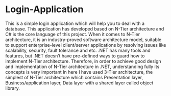 # Login-Application
This is a simple login application which will help you to deal with a database. This application has developed based on N-Tier architecture and C# is the core language of this project. When it comes to N-Tier architecture, it is an industry-proved software architecture model, suitable to support enterprise-level client/server applications by resolving issues like scalability, security, fault tolerance and etc. .NET has many tools and features, but .NET doesn’t have pre-defined ways to guard how to implement N-Tier architecture. Therefore, in order to achieve good design and implementation of N-Tier architecture in .NET, understanding fully its concepts is very important In here I have used 3-Tier architecture, the simplest of N-Tier architecture which contains Presentation layer, Business/application layer, Data layer with a shared layer called object library.
